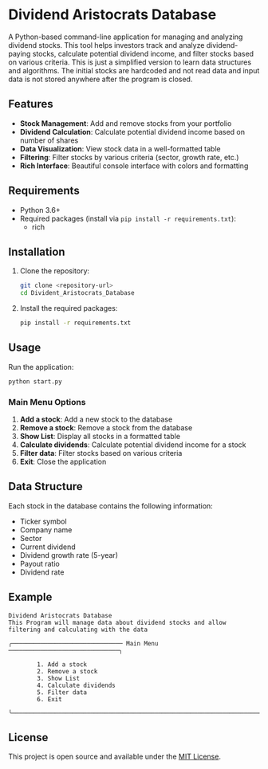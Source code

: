 # Dividend Aristocrats Database

A Python-based command-line application for managing and analyzing dividend stocks. This tool helps investors track and analyze dividend-paying stocks, calculate potential dividend income, and filter stocks based on various criteria.
This is just a simplified version to learn data structures and algorithms.
The initial stocks are hardcoded and not read data and input data is not stored anywhere after the program is closed.

## Features

- **Stock Management**: Add and remove stocks from your portfolio
- **Dividend Calculation**: Calculate potential dividend income based on number of shares
- **Data Visualization**: View stock data in a well-formatted table
- **Filtering**: Filter stocks by various criteria (sector, growth rate, etc.)
- **Rich Interface**: Beautiful console interface with colors and formatting

## Requirements

- Python 3.6+
- Required packages (install via `pip install -r requirements.txt`):
  - rich

## Installation

1. Clone the repository:
   ```bash
   git clone <repository-url>
   cd Divident_Aristocrats_Database
   ```

2. Install the required packages:
   ```bash
   pip install -r requirements.txt
   ```

## Usage

Run the application:
```bash
python start.py
```

### Main Menu Options

1. **Add a stock**: Add a new stock to the database
2. **Remove a stock**: Remove a stock from the database
3. **Show List**: Display all stocks in a formatted table
4. **Calculate dividends**: Calculate potential dividend income for a stock
5. **Filter data**: Filter stocks based on various criteria
6. **Exit**: Close the application

## Data Structure

Each stock in the database contains the following information:
- Ticker symbol
- Company name
- Sector
- Current dividend
- Dividend growth rate (5-year)
- Payout ratio
- Dividend rate

## Example

```
Dividend Aristocrats Database
This Program will manage data about dividend stocks and allow filtering and calculating with the data

╭─────────────────────────────── Main Menu ───────────────────────────────╮
                                                                          
        1. Add a stock
        2. Remove a stock
        3. Show List
        4. Calculate dividends
        5. Filter data
        6. Exit
                                                                          
╰─────────────────────────────────────────────────────────────────────────╯
```

## License

This project is open source and available under the [MIT License](LICENSE).
